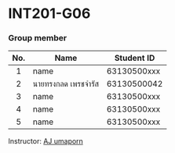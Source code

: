 # INT201-G06

### Group member

| No. | Name              | Student ID   |
|:---:|-------------------|--------------|
|  1  | name   | 63130500xxx  |
|  2  | นายทรงกลด เพรชจำรัส  | 63130500042  |
|  3  | name  | 63130500xxx |
|  4  | name  | 63130500xxx |
|  5  | name  | 63130500xxx |

Instructor: [AJ umaporn](https://github.com/umaporn-sup)



